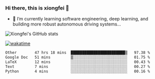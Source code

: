 ### Hi there, this is xiongfei 👋


- 🌱 I’m currently learning software engineering, deep learning, and building more robust autonomous driving systems...

<!--
**X1on9f31/X1on9f31** is a ✨ _special_ ✨ repository because its `README.md` (this file) appears on your GitHub profile.
Here are some ideas to get you started:
-->

![Xiongfei's GitHub stats](https://github-readme-stats.vercel.app/api?username=X1on9f31)


[![wakatime](https://wakatime.com/badge/user/9e8d5516-d162-43e7-9563-87295d455a71.svg)](https://wakatime.com/@9e8d5516-d162-43e7-9563-87295d455a71)

<!--START_SECTION:waka-->

```txt
Other        47 hrs 18 mins  ████████████████████████▒   97.38 %
Google Doc   51 mins         ▒░░░░░░░░░░░░░░░░░░░░░░░░   01.75 %
LaTeX        12 mins         ░░░░░░░░░░░░░░░░░░░░░░░░░   00.43 %
Text         7 mins          ░░░░░░░░░░░░░░░░░░░░░░░░░   00.27 %
Python       4 mins          ░░░░░░░░░░░░░░░░░░░░░░░░░   00.16 %
```

<!--END_SECTION:waka-->

